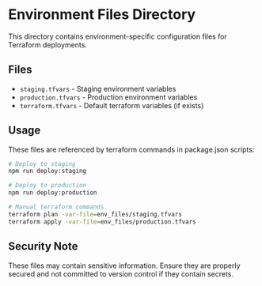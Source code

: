 # Environment Files Directory

This directory contains environment-specific configuration files for Terraform deployments.

## Files

- `staging.tfvars` - Staging environment variables
- `production.tfvars` - Production environment variables
- `terraform.tfvars` - Default terraform variables (if exists)

## Usage

These files are referenced by terraform commands in package.json scripts:

```bash
# Deploy to staging
npm run deploy:staging

# Deploy to production
npm run deploy:production

# Manual terraform commands
terraform plan -var-file=env_files/staging.tfvars
terraform apply -var-file=env_files/production.tfvars
```

## Security Note

These files may contain sensitive information. Ensure they are properly secured and not committed to version control if they contain secrets.

